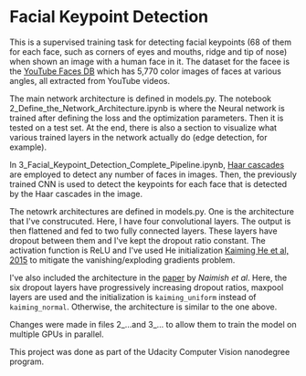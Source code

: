 # Facial Keypoint Detection

This is a supervised training task for detecting facial keypoints (68
of them for each face, such as corners of eyes and mouths, ridge and
tip of nose) when shown an image with a human face in it.  The dataset
for the facee is the [YouTube Faces
DB](https://www.cs.tau.ac.il/~wolf/ytfaces/) which has 5,770 color
images of faces at various angles, all extracted from YouTube videos.

The main network architecture is defined in models.py.  The notebook
2_Define_the_Network_Architecture.ipynb is where the Neural
network is trained after defining the loss and the optimization
parameters.  Then it is tested on a test set. At the end, there is
also a section to visualize what various trained layers in the network
actually do (edge detection, for example).

In 3_Facial_Keypoint_Detection_Complete_Pipeline.ipynb, [Haar
cascades](https://docs.opencv.org/3.3.0/d7/d8b/tutorial_py_face_detection.html)
are employed to detect any number of faces in images.  Then, the
previously trained CNN is used to detect the keypoints for each face
that is detected by the Haar cascades in the image.

The netowrk architectures are defined in models.py.  One is the
architecture that I've construcuted.  Here, I have four convolutional
layers.  The output is then flattened and fed to two fully connected
layers.  These layers have dropout between them and I've kept the
dropout ratio constant.  The activation function is ReLU and I've used
He initialization [Kaiming He et al,
2015](https://arxiv.org/pdf/1502.01852v1.pdf) to mitigate the
vanishing/exploding gradients problem.

I've also included the architecture in the
[paper](https://arxiv.org/pdf/1710.00977.pdf) by *Naimish et
al*. Here, the six dropout layers have progressively increasing
dropout ratios, maxpool layers are used and the initialization is
`kaiming_uniform` instead of `kaiming_normal`.  Otherwise, the
architecture is similar to the one above.

Changes were made in files 2_...and 3_... to allow them to train the
model on multiple GPUs in parallel.

This project was done as part of the Udacity Computer Vision
nanodegree program.

